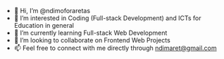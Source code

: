 - 👋 Hi, I’m @ndimoforaretas
- 👀 I’m interested in Coding (Full-stack Development) and ICTs for Education in general
- 🌱 I’m currently learning Full-stack Web Development
- 💞️ I’m looking to collaborate on Frontend Web Projects
- 📫 Feel free to connect with me directly through ndimaret@gmail.com

<!---
ndimoforaretas/ndimoforaretas is a ✨ special ✨ repository because its `README.md` (this file) appears on your GitHub profile.
You can click the Preview link to take a look at your changes.
--->
